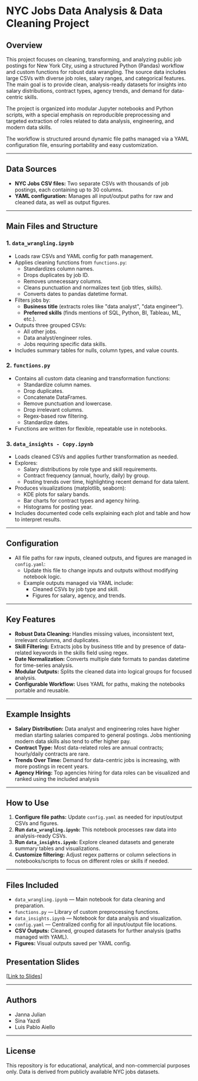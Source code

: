 # NYC Jobs Data Analysis & Data Cleaning Project

## Overview

This project focuses on cleaning, transforming, and analyzing public job postings for New York City, using a structured Python (Pandas) workflow and custom functions for robust data wrangling. The source data includes large CSVs with diverse job roles, salary ranges, and categorical features. The main goal is to provide clean, analysis-ready datasets for insights into salary distributions, contract types, agency trends, and demand for data-centric skills.

The project is organized into modular Jupyter notebooks and Python scripts, with a special emphasis on reproducible preprocessing and targeted extraction of roles related to data analysis, engineering, and modern data skills.

The workflow is structured around dynamic file paths managed via a YAML configuration file, ensuring portability and easy customization.

---

## Data Sources

- **NYC Jobs CSV files:** Two separate CSVs with thousands of job postings, each containing up to 30 columns.
- **YAML configuration:** Manages all input/output paths for raw and cleaned data, as well as output figures.

---

## Main Files and Structure

### 1. `data_wrangling.ipynb`

- Loads raw CSVs and YAML config for path management.
- Applies cleaning functions from `functions.py`:
  - Standardizes column names.
  - Drops duplicates by job ID.
  - Removes unnecessary columns.
  - Cleans punctuation and normalizes text (job titles, skills).
  - Converts dates to pandas datetime format.
- Filters jobs by:
  - **Business title** (extracts roles like "data analyst", "data engineer").
  - **Preferred skills** (finds mentions of SQL, Python, BI, Tableau, ML, etc.).
- Outputs three grouped CSVs:
  - All other jobs.
  - Data analyst/engineer roles.
  - Jobs requiring specific data skills.
- Includes summary tables for nulls, column types, and value counts.

### 2. `functions.py`

- Contains all custom data cleaning and transformation functions:
  - Standardize column names.
  - Drop duplicates.
  - Concatenate DataFrames.
  - Remove punctuation and lowercase.
  - Drop irrelevant columns.
  - Regex-based row filtering.
  - Standardize dates.
- Functions are written for flexible, repeatable use in notebooks.

### 3. `data_insights - Copy.ipynb`

- Loads cleaned CSVs and applies further transformation as needed.
- Explores:
  - Salary distributions by role type and skill requirements.
  - Contract frequency (annual, hourly, daily) by group.
  - Posting trends over time, highlighting recent demand for data talent.
- Produces visualizations (matplotlib, seaborn):
  - KDE plots for salary bands.
  - Bar charts for contract types and agency hiring.
  - Histograms for posting year.
- Includes documented code cells explaining each plot and table and how to interpret results.

---

## Configuration

- All file paths for raw inputs, cleaned outputs, and figures are managed in `config.yaml`:
  - Update this file to change inputs and outputs without modifying notebook logic.
  - Example outputs managed via YAML include:
    - Cleaned CSVs by job type and skill.
    - Figures for salary, agency, and trends.

---

## Key Features

- **Robust Data Cleaning:** Handles missing values, inconsistent text, irrelevant columns, and duplicates.
- **Skill Filtering:** Extracts jobs by business title and by presence of data-related keywords in the skills field using regex.
- **Date Normalization:** Converts multiple date formats to pandas datetime for time-series analysis.
- **Modular Outputs:** Splits the cleaned data into logical groups for focused analysis.
- **Configurable Workflow:** Uses YAML for paths, making the notebooks portable and reusable.

---

## Example Insights

- **Salary Distribution:** Data analyst and engineering roles have higher median starting salaries compared to general postings. Jobs mentioning modern data skills also tend to offer higher pay.
- **Contract Type:** Most data-related roles are annual contracts; hourly/daily contracts are rare.
- **Trends Over Time:** Demand for data-centric jobs is increasing, with more postings in recent years.
- **Agency Hiring:** Top agencies hiring for data roles can be visualized and ranked using the included analysis

---

## How to Use

1. **Configure file paths:** Update `config.yaml` as needed for input/output CSVs and figures.
2. **Run `data_wrangling.ipynb`:** This notebook processes raw data into analysis-ready CSVs.
3. **Run `data_insights.ipynb`:** Explore cleaned datasets and generate summary tables and visualizations.
4. **Customize filtering:** Adjust regex patterns or column selections in notebooks/scripts to focus on different roles or skills if needed.

---

## Files Included

- `data_wrangling.ipynb` — Main notebook for data cleaning and preparation.
- `functions.py` — Library of custom preprocessing functions.
- `data_insights.ipynb` — Notebook for data analysis and visualization.
- `config.yaml` — Centralized config for all input/output file locations.
- **CSV Outputs:** Cleaned, grouped datasets for further analysis (paths managed with YAML).
- **Figures:** Visual outputs saved per YAML config.

## Presentation Slides
[[Link to Slides](https://www.canva.com/design/DAG0Ra3GTHo/xIG_axW6IWI_54hR0ECAoQ/edit?utm_content=DAG0Ra3GTHo&utm_campaign=designshare&utm_medium=link2&utm_source=sharebutton)]

---

## Authors
- Janna Julian
- Sina Yazdi
- Luis Pablo Aiello

---

## License

This repository is for educational, analytical, and non-commercial purposes only. Data is derived from publicly available NYC jobs datasets.